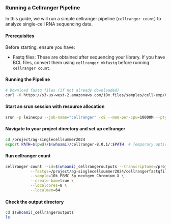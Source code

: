 ### Running a Cellranger Pipeline

In this guide, we will run a simple cellranger pipeline (`cellranger count`) to analyze single-cell RNA sequencing data.

#### Prerequisites

Before starting, ensure you have:
- Fastq files: These are obtained after sequencing your library. If you have BCL files, convert them using `cellranger mkfastq` before running `cellranger count`.

#### Running the Pipeline

```bash
# Download fastq files (if not already downloaded)
curl -O https://s3-us-west-2.amazonaws.com/10x.files/samples/cell-exp/6.1.2/10k_PBMC_3p_nextgem_Chromium_X_intron/10k_PBMC_3p_nextgem_Chromium_X_intron_fastqs.tar
```
#### Start an srun session with resource allocation
```bash
srun -p leinecpu --job-name="cellranger" -c8 --mem-per-cpu=10000M --pty --time=04:00:00 /bin/bash
```
#### Navigate to your project directory and set up cellranger
```bash
cd /project/ag-singlecellsummer2024
export PATH=$(pwd)/$(whoami)/cellranger-8.0.1/:$PATH  # Temporary option; for permanent setup, add to bashrc
```
#### Run cellranger count
```bash
cellranger count --id=$(whoami)_cellrangeroutputs --transcriptome=/project/ag-singlecellsummer2024/$(whoami)/cellranger-8.0.1/ref/refdata-gex-GRCh38-2020-A \
           --fastqs=/project/ag-singlecellsummer2024/cellrangerfastqfiles/10k_PBMC_3p_nextgem_Chromium_X_fastqs \
           --sample=10k_PBMC_3p_nextgem_Chromium_X \
           --create-bam=true \
           --localcores=8 \
           --localmem=64
```

#### Check the output directory
```bash
cd $(whoami)_cellrangeroutputs
ls
```
